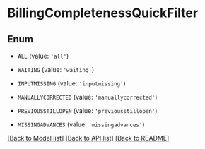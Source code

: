 # BillingCompletenessQuickFilter


## Enum

* `ALL` (value: `'all'`)

* `WAITING` (value: `'waiting'`)

* `INPUTMISSING` (value: `'inputmissing'`)

* `MANUALLYCORRECTED` (value: `'manuallycorrected'`)

* `PREVIOUSSTILLOPEN` (value: `'previousstillopen'`)

* `MISSINGADVANCES` (value: `'missingadvances'`)

[[Back to Model list]](../README.md#documentation-for-models) [[Back to API list]](../README.md#documentation-for-api-endpoints) [[Back to README]](../README.md)


